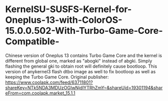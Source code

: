 # KernelSU-SUSFS-Kernel-for-Oneplus-13-with-ColorOS-15.0.0.502-With-Turbo-Game-Core-Compatible-
Chinese version of Oneplus 13 contains Turbo Game Core and the kernel is different from global one, marked as "abogki" instead of abgki. Simply flashing the general gki to obtain root will definitely cause bootloop. This version of anykernel3 flash dtbo image as well to fix bootloop as well as keeping the Turbo Game Core.
Original publisher: https://www.coolapk.com/feed/63711801?shareKey=NTk5NDA3MDUzOGIwNjdlYTRhZmY~&shareUid=19301194&shareFrom=com.coolapk.market_15.1.1
